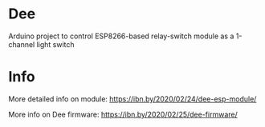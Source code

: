 # Dee
Arduino project to control ESP8266-based relay-switch module as a 1-channel light switch

# Info
More detailed info on module: https://ibn.by/2020/02/24/dee-esp-module/

More info on Dee firmware: https://ibn.by/2020/02/25/dee-firmware/
